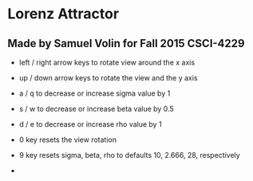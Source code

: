 # Lorenz Attractor
## Made by Samuel Volin for Fall 2015 CSCI-4229


* left / right arrow keys to rotate view around the x axis

* up / down arrow keys to rotate the view and the y axis

* a / q to decrease or increase sigma value by 1

* s / w to decrease or increase beta value by 0.5

* d / e to decrease or increase rho value by 1

* 0 key resets the view rotation

* 9 key resets sigma, beta, rho to defaults 10, 2.666, 28, respectively
* 
